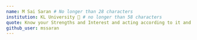 ```yaml
---
name: M Sai Saran # No longer than 28 characters
institution: KL University 🚩 # no longer than 58 characters
quote: Know your Strengths and Interest and acting according to it and move on wisely # no longer than 100 characters, avoid using quotes(") to guarantee the format remains the same.
github_user: mssaran
---
```

